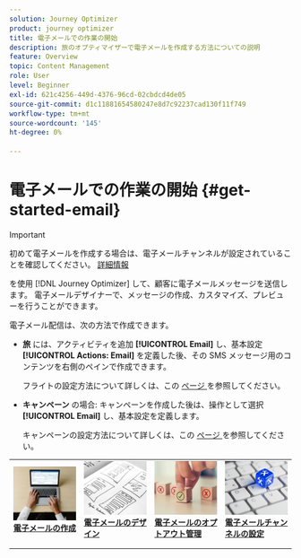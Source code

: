 ```yaml
---
solution: Journey Optimizer
product: journey optimizer
title: 電子メールでの作業の開始
description: 旅のオプティマイザーで電子メールを作成する方法についての説明
feature: Overview
topic: Content Management
role: User
level: Beginner
exl-id: 621c4256-449d-4376-96cd-02cbdcd4de05
source-git-commit: d1c11881654580247e8d7c92237cad130f11f749
workflow-type: tm+mt
source-wordcount: '145'
ht-degree: 0%

---
```


# 電子メールでの作業の開始 {#get-started-email}

>[!IMPORTANT]
>
>初めて電子メールを作成する場合は、電子メールチャンネルが設定されていることを確認してください。 [詳細情報](email-settings.md)

を使用 [!DNL Journey Optimizer] して、顧客に電子メールメッセージを送信します。 電子メールデザイナーで、メッセージの作成、カスタマイズ、プレビューを行うことができます。

電子メール配信は、次の方法で作成できます。

* **旅** には、アクティビティを追加 **[!UICONTROL Email]** し、基本設定 **[!UICONTROL Actions: Email]** を定義した後、その SMS メッセージ用のコンテンツを右側のペインで作成できます。

   フライトの設定方法について詳しくは、この [ ページ ](../building-journeys/journey-gs.md) を参照してください。

* **キャンペーン** の場合: キャンペーンを作成した後は、操作として選択 **[!UICONTROL Email]** し、基本設定を定義します。

   キャンペーンの設定方法について詳しくは、この [ ページ ](../campaigns/create-campaign.md#configure) を参照してください。

<table style="table-layout:fixed"><tr style="border: 0;">
<td>
<a href="create-email.md">
<img alt="招き" src="../assets/do-not-localize/email-create.jpeg">
</a>
<div><a href="create-email.md"><strong>電子メールの作成</strong>
</div>
<p>
</td>
<td>
<a href="get-started-email-design.md">
<img alt="ときどき" src="../assets/do-not-localize/email-design.jpg">
</a>
<div>
<a href="get-started-email-design.md"><strong>電子メールのデザイン</strong></a>
</div>
<p></td>
<td>
<a href="email-opt-out.md">
<img alt="検証" src="../assets/do-not-localize/email-opt-out.jpg">
</a>
<div>
<a href="email-opt-out.md"><strong>電子メールのオプトアウト管理</strong></a>
</div>
<p>
</td>
<td>
<a href="email-settings.md">
<img alt="検証" src="../assets/do-not-localize/email-config.jpg">
</a>
<div>
<a href="email-settings.md"><strong>電子メールチャンネルの設定</strong></a>
</div>
<p>
</td>
</tr></table>
